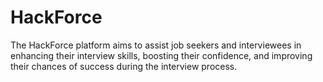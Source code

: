 # HackForce
 The  HackForce platform aims to assist job seekers and interviewees in enhancing their interview skills, boosting their confidence, and improving their chances of success during the interview process.
